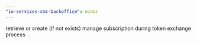 ```yaml
---
"io-services-cms-backoffice": minor
---
```


retrieve or create (if not exists) manage subscription during token exchange process
